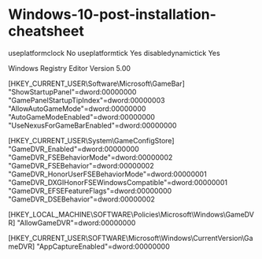 # Windows-10-post-installation-cheatsheet

useplatformclock        No
useplatformtick         Yes
disabledynamictick      Yes


Windows Registry Editor Version 5.00

[HKEY_CURRENT_USER\Software\Microsoft\GameBar] 
"ShowStartupPanel"=dword:00000000 
"GamePanelStartupTipIndex"=dword:00000003 
"AllowAutoGameMode"=dword:00000000 
"AutoGameModeEnabled"=dword:00000000 
"UseNexusForGameBarEnabled"=dword:00000000

[HKEY_CURRENT_USER\System\GameConfigStore] 
"GameDVR_Enabled"=dword:00000000 
"GameDVR_FSEBehaviorMode"=dword:00000002 
"GameDVR_FSEBehavior"=dword:00000002 
"GameDVR_HonorUserFSEBehaviorMode"=dword:00000001 
"GameDVR_DXGIHonorFSEWindowsCompatible"=dword:00000001 
"GameDVR_EFSEFeatureFlags"=dword:00000000 
"GameDVR_DSEBehavior"=dword:00000002

[HKEY_LOCAL_MACHINE\SOFTWARE\Policies\Microsoft\Windows\GameDVR] 
"AllowGameDVR"=dword:00000000

[HKEY_CURRENT_USER\SOFTWARE\Microsoft\Windows\CurrentVersion\GameDVR] 
"AppCaptureEnabled"=dword:00000000
